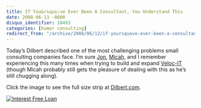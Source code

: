 ```yaml
---
title: If You&rsquo;ve Ever Been A Consultant, You Understand This
date: 2008-06-13 -0800
disqus_identifier: 18493
categories: [humor consulting]
redirect_from: "/archive/2008/06/12/if-yoursquove-ever-been-a-consultant-you-understand-this.aspx/"
---
```


Today’s Dilbert described one of the most challenging problems small
consulting companies face. I’m sure
[Jon](http://weblogs.asp.net/jgalloway/ "Jon Galloway"),
[Micah](http://micahdylan.com/ "Micah Dylan"), and I remember
experiencing this many times when trying to build and expand
[Veloc-IT](http://veloc-it.com/ "My former company") (though Micah
probably still gets the pleasure of dealing with this as he’s still
chugging along).

Click the image to see the full size strip at
[Dilbert.com](http://www.dilbert.com/ "Dilbert Strip").

[![Interest Free
Loan](https://haacked.com/images/haacked_com/WindowsLiveWriter/IfYouveEverBeenAConsultantYouUnderstandT_853A/dilbert-consultant_3.gif "Interest Free Loan")](http://www.dilbert.com/2008-06-13/ "Life of a small consultant")
